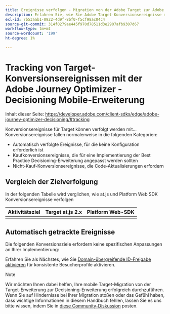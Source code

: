 ```yaml
---
title: Ereignisse verfolgen - Migration von der Adobe Target zur Adobe Journey Optimizer - Decisioning Mobile-Erweiterung
description: Erfahren Sie, wie Sie Adobe Target-Konversionsereignisse mithilfe der Adobe Journey Optimizer - Decisioning Mobile-Erweiterung verfolgen.
exl-id: 7b53aab1-0922-4d9f-8bf0-f5cf98ac04c4
source-git-commit: 314f0279ae445f970d78511d3e2907afb9307d67
workflow-type: tm+mt
source-wordcount: '199'
ht-degree: 1%

---
```


# Tracking von Target-Konversionsereignissen mit der Adobe Journey Optimizer - Decisioning Mobile-Erweiterung

Inhalt dieser Seite: https://developer.adobe.com/client-sdks/edge/adobe-journey-optimizer-decisioning/#tracking

Konversionsereignisse für Target können verfolgt werden mit… Konversionsereignisse fallen normalerweise in die folgenden Kategorien:

* Automatisch verfolgte Ereignisse, für die keine Konfiguration erforderlich ist
* Kaufkonversionsereignisse, die für eine Implementierung der Best Practice Decisioning-Erweiterung angepasst werden sollten
* Nicht-Kauf-Konversionsereignisse, die Code-Aktualisierungen erfordern

## Vergleich der Zielverfolgung

In der folgenden Tabelle wird verglichen, wie at.js und Platform Web SDK Konversionsereignisse verfolgen

| Aktivitätsziel | Target at.js 2.x | Platform Web-SDK |
|---|---|---|
| | | |


## Automatisch getrackte Ereignisse

Die folgenden Konversionsziele erfordern keine spezifischen Anpassungen an Ihrer Implementierung:



Erfahren Sie als Nächstes, wie Sie [Domain-übergreifende ID-Freigabe aktivieren](webview.md) für konsistente Besucherprofile aktivieren.

>[!NOTE]
>
>Wir möchten Ihnen dabei helfen, Ihre mobile Target-Migration von der Target-Erweiterung zur Decisioning-Erweiterung erfolgreich durchzuführen. Wenn Sie auf Hindernisse bei Ihrer Migration stoßen oder das Gefühl haben, dass wichtige Informationen in diesem Handbuch fehlen, lassen Sie es uns bitte wissen, indem Sie in [diese Community-Diskussion](https://experienceleaguecommunities.adobe.com/t5/adobe-experience-platform-data/tutorial-discussion-migrate-target-from-at-js-to-web-sdk/m-p/575587#M463) posten.
